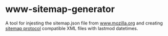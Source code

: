 # www-sitemap-generator

A tool for injesting the sitemap.json file from www.mozilla.org and creating
[sitemap protocol](https://www.sitemaps.org/) compatible XML files with lastmod
datetimes.
